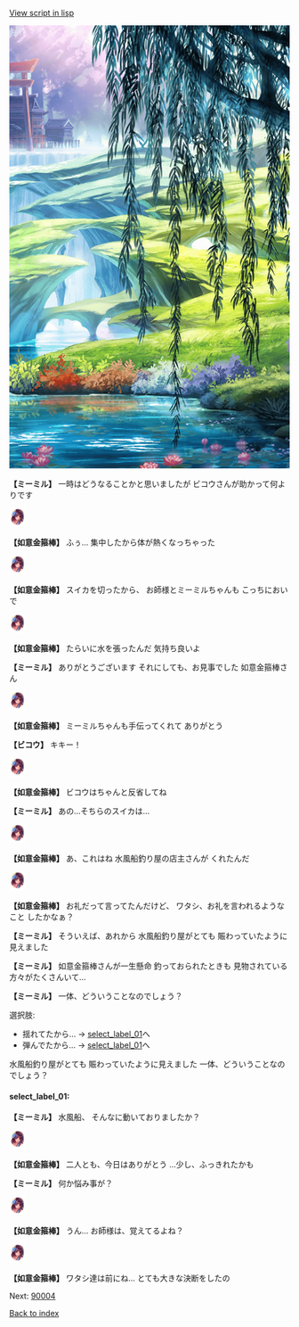 [View script in lisp](../scripts/202207060.txt)

![SEAsummer_pond.png](../images/backgrounds/SEAsummer_pond.png)

**【ミーミル】**
一時はどうなることかと思いましたが
ビコウさんが助かって何よりです

<img src="../images/units/6203111.png" alt="6203111.png" height="34"/>

**【如意金箍棒】**
ふぅ…
集中したから体が熱くなっちゃった

<img src="../images/units/6203111.png" alt="6203111.png" height="34"/>

**【如意金箍棒】**
スイカを切ったから、
お師様とミーミルちゃんも
こっちにおいで

<img src="../images/units/6203111.png" alt="6203111.png" height="34"/>

**【如意金箍棒】**
たらいに水を張ったんだ
気持ち良いよ

**【ミーミル】**
ありがとうございます
それにしても、お見事でした
如意金箍棒さん

<img src="../images/units/6203111.png" alt="6203111.png" height="34"/>

**【如意金箍棒】**
ミーミルちゃんも手伝ってくれて
ありがとう

**【ビコウ】**
キキー！

<img src="../images/units/6203111.png" alt="6203111.png" height="34"/>

**【如意金箍棒】**
ビコウはちゃんと反省してね

**【ミーミル】**
あの…そちらのスイカは…

<img src="../images/units/6203111.png" alt="6203111.png" height="34"/>

**【如意金箍棒】**
あ、これはね
水風船釣り屋の店主さんが
くれたんだ

<img src="../images/units/6203111.png" alt="6203111.png" height="34"/>

**【如意金箍棒】**
お礼だって言ってたんだけど、
ワタシ、お礼を言われるようなこと
したかなぁ？

**【ミーミル】**
そういえば、あれから
水風船釣り屋がとても
賑わっていたように見えました

**【ミーミル】**
如意金箍棒さんが一生懸命
釣っておられたときも
見物されている方々がたくさんいて…

**【ミーミル】**
一体、どういうことなのでしょう？

選択肢:
- 揺れてたから… → [select_label_01](#select_label_01)へ
- 弾んでたから… → [select_label_01](#select_label_01)へ

水風船釣り屋がとても
賑わっていたように見えました
一体、どういうことなのでしょう？

#### select_label_01:

**【ミーミル】**
水風船、
そんなに動いておりましたか？

<img src="../images/units/6203111.png" alt="6203111.png" height="34"/>

**【如意金箍棒】**
二人とも、今日はありがとう
…少し、ふっきれたかも

**【ミーミル】**
何か悩み事が？

<img src="../images/units/6203111.png" alt="6203111.png" height="34"/>

**【如意金箍棒】**
うん…
お師様は、覚えてるよね？

<img src="../images/units/6203111.png" alt="6203111.png" height="34"/>

**【如意金箍棒】**
ワタシ達は前にね…
とても大きな決断をしたの


Next: [90004](90004.md)

[Back to index](index.md)
